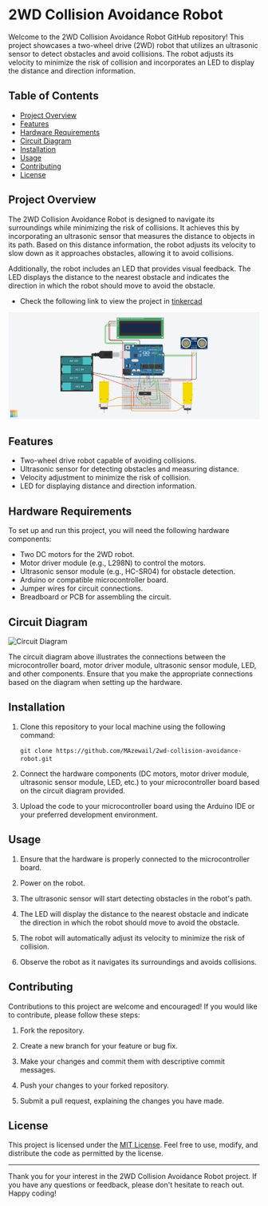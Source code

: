 # 2WD Collision Avoidance Robot

Welcome to the 2WD Collision Avoidance Robot GitHub repository! This project showcases a two-wheel drive (2WD) robot that utilizes an ultrasonic sensor to detect obstacles and avoid collisions. The robot adjusts its velocity to minimize the risk of collision and incorporates an LED to display the distance and direction information.

## Table of Contents

- [Project Overview](#project-overview)
- [Features](#features)
- [Hardware Requirements](#hardware-requirements)
- [Circuit Diagram](#circuit-diagram)
- [Installation](#installation)
- [Usage](#usage)
- [Contributing](#contributing)
- [License](#license)

## Project Overview

The 2WD Collision Avoidance Robot is designed to navigate its surroundings while minimizing the risk of collisions. It achieves this by incorporating an ultrasonic sensor that measures the distance to objects in its path. Based on this distance information, the robot adjusts its velocity to slow down as it approaches obstacles, allowing it to avoid collisions.

Additionally, the robot includes an LED that provides visual feedback. The LED displays the distance to the nearest obstacle and indicates the direction in which the robot should move to avoid the obstacle.

- Check the following link to view the project in [tinkercad](https://www.tinkercad.com/things/1hWNzZK2cs5)

 ![Circuit](https://github.com/MAzewail/obstacle-avoidance-robot/blob/main/Obstacle%20Avoidance%20Robot.png)


## Features

- Two-wheel drive robot capable of avoiding collisions.
- Ultrasonic sensor for detecting obstacles and measuring distance.
- Velocity adjustment to minimize the risk of collision.
- LED for displaying distance and direction information.

## Hardware Requirements

To set up and run this project, you will need the following hardware components:

- Two DC motors for the 2WD robot.
- Motor driver module (e.g., L298N) to control the motors.
- Ultrasonic sensor module (e.g., HC-SR04) for obstacle detection.
- Arduino or compatible microcontroller board.
- Jumper wires for circuit connections.
- Breadboard or PCB for assembling the circuit.

## Circuit Diagram

![Circuit Diagram](<>)

The circuit diagram above illustrates the connections between the microcontroller board, motor driver module, ultrasonic sensor module, LED, and other components. Ensure that you make the appropriate connections based on the diagram when setting up the hardware.

## Installation

1. Clone this repository to your local machine using the following command:

   ```
   git clone https://github.com/MAzewail/2wd-collision-avoidance-robot.git
   ```

1. Connect the hardware components (DC motors, motor driver module, ultrasonic sensor module, LED, etc.) to your microcontroller board based on the circuit diagram provided.

1. Upload the code to your microcontroller board using the Arduino IDE or your preferred development environment.

## Usage

1. Ensure that the hardware is properly connected to the microcontroller board.

1. Power on the robot.

1. The ultrasonic sensor will start detecting obstacles in the robot's path.

1. The LED will display the distance to the nearest obstacle and indicate the direction in which the robot should move to avoid the obstacle.

1. The robot will automatically adjust its velocity to minimize the risk of collision.

1. Observe the robot as it navigates its surroundings and avoids collisions.

## Contributing

Contributions to this project are welcome and encouraged! If you would like to contribute, please follow these steps:

1. Fork the repository.

1. Create a new branch for your feature or bug fix.

1. Make your changes and commit them with descriptive commit messages.

1. Push your changes to your forked repository.

1. Submit a pull request, explaining the changes you have made.

## License

This project is licensed under the [MIT License](LICENSE). Feel free to use, modify, and distribute the code as permitted by the license.

______________________________________________________________________

Thank you for your interest in the 2WD Collision Avoidance Robot project. If you have any questions or feedback, please don't hesitate to reach out. Happy coding!
